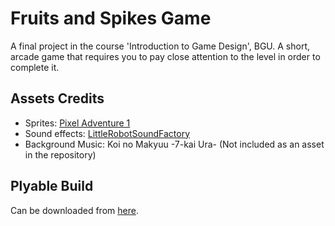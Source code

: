 # Fruits and Spikes Game
A final project in the course 'Introduction to Game Design', BGU.
A short, arcade game that requires you to pay close attention to the level in order to complete it.

## Assets Credits
* Sprites: [Pixel Adventure 1](https://assetstore.unity.com/packages/2d/characters/pixel-adventure-1-155360)
* Sound effects: [LittleRobotSoundFactory](https://freesound.org/people/LittleRobotSoundFactory/)
* Background Music: Koi no Makyuu -7-kai Ura- (Not included as an asset in the repository)

## Plyable Build
Can be downloaded from [here](https://drive.google.com/file/d/1OuGYrON4nBQUzCtsaKDzgQ0qdXII8bWL/view).
